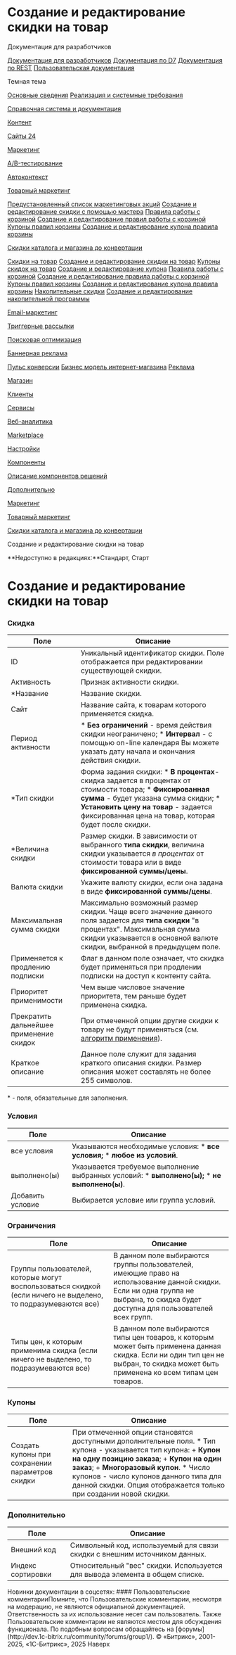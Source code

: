 # Создание и редактирование скидки на товар

Документация для разработчиков

[Документация для разработчиков](https://dev.1c-bitrix.ru/api_help/)
[Документация по D7](https://dev.1c-bitrix.ru/api_d7/)
[Документация по REST](https://dev.1c-bitrix.ru/rest_help/)
[Пользовательская документация](https://dev.1c-bitrix.ru/user_help/)

Темная тема

[Основные сведения](/user_help/index.php)
[Реализация и системные требования](/user_help/reqintro.php)

[Справочная система и документация](/user_help/help/index.php)

[Контент](/user_help/content/index.php)

[Сайты 24](/user_help/sites24/index.php)

[Маркетинг](/user_help/marketing/index.php)

[A/B-тестирование](/user_help/marketing/ab_testing/index.php)

[Автоконтекст](/user_help/marketing/context_adv/index.php)

[Товарный маркетинг](/user_help/marketing/discounts/index.php)

[Предустановленный список маркетинговых акций](/user_help/marketing/discounts/sale_discount_preset_list.php)
[Создание и редактирование скидки с помощью мастера](/user_help/marketing/discounts/sale_discount_preset_detail.php)
[Правила работы с корзиной](/user_help/marketing/discounts/sale_discount.php)
[Создание и редактирование правил работы с корзиной](/user_help/marketing/discounts/sale_discount_edit.php)
[Купоны правил корзины](/user_help/marketing/discounts/sale_discount_coupons.php)
[Создание и редактирование купона правила корзины](/user_help/marketing/discounts/sale_discount_coupon_edit.php)

[Скидки каталога и магазина до конвертации](/user_help/marketing/discounts/marketing_old/index.php)

[Скидки на товар](/user_help/marketing/discounts/marketing_old/cat_discount_admin.php)
[Создание и редактирование скидки на товар](/user_help/marketing/discounts/marketing_old/cat_discount_edit.php)
[Купоны скидок на товар](/user_help/marketing/discounts/marketing_old/cat_discount_coupon.php)
[Создание и редактирование купона](/user_help/marketing/discounts/marketing_old/cat_discount_coupon_edit.php)
[Правила работы с корзиной](/user_help/marketing/discounts/marketing_old/basket_rules.php)
[Создание и редактирование правила работы с корзиной](/user_help/marketing/discounts/marketing_old/rule_edit.php)
[Купоны правил корзины](/user_help/marketing/discounts/marketing_old/sale_discount_coupons.php)
[Создание и редактирование купона правила корзины](/user_help/marketing/discounts/marketing_old/sale_discount_coupon_edit.php)
[Накопительные скидки](/user_help/marketing/discounts/marketing_old/cat_discsave_admin.php)
[Создание и редактирование накопительной программы](/user_help/marketing/discounts/marketing_old/cat_discsave_edit.php)

[Email-маркетинг](/user_help/marketing/sender/index.php)

[Триггерные рассылки](/user_help/marketing/triggered_emails/index.php)

[Поисковая оптимизация](/user_help/marketing/seo/index.php)

[Баннерная реклама](/user_help/marketing/advertising/index.php)

[Пульс конверсии](/user_help/marketing/conversion_pulse.php)
[Бизнес модель интернет-магазина](/user_help/marketing/web_store_business_model.php)
[Реклама](/user_help/marketing/ads.php)

[Магазин](/user_help/store/index.php)

[Клиенты](/user_help/clients/index.php)

[Сервисы](/user_help/service/index.php)

[Веб-аналитика](/user_help/statistic/index.php)

[Marketplace](/user_help/marketplace/index.php)

[Настройки](/user_help/settings/index.php)

[Компоненты](/user_help/components/index.php)

[Описание компонентов решений](/user_help/description_decisions/index.php)

[Дополнительно](/user_help/additional/index.php)

[Маркетинг](/user_help/marketing/index.php)

[Товарный маркетинг](/user_help/marketing/discounts/index.php)

[Скидки каталога и магазина до конвертации](/user_help/marketing/discounts/marketing_old/index.php)

Создание и редактирование скидки на товар

**Недоступно в редакциях:**Стандарт, Старт

# Создание и редактирование скидки на товар

### Скидка

| Поле | Описание |
| --- | --- |
| ID | Уникальный идентификатор скидки. Поле отображается при редактировании существующей скидки. |
| Активность | Признак активности скидки. |
| \*Название | Название скидки. |
| Сайт | Название сайта, к товарам которого применяется скидка. |
| Период активности | * **Без ограничений** - время действия скидки неограничено; * **Интервал** - с помощью on-line календаря Вы можете указать дату начала и окончания действия скидки. |
| \*Тип скидки | Форма задания скидки:  * **В процентах**- скидка задается в процентах от стоимости товара; * **Фиксированная сумма** - будет указана сумма скидки; * **Установить цену на товар** - задается фиксированная цена на товар, которая будет после скидки. |
| \*Величина скидки | Размер скидки. В зависимости от выбранного **типа скидки**, величина скидки указывается *в процентах* от стоимости товара или в виде **фиксированной суммы/цены**. |
| Валюта скидки | Укажите валюту скидки, если она задана в виде **фиксированной суммы/цены**. |
| Максимальная сумма скидки | Максимально возможный размер скидки. Чаще всего значение данного поля задается для **типа скидки**  "в процентах". Максимальная сумма скидки указывается в основной валюте скидки, выбранной в предыдущем поле. |
| Применяется к продлению подписки | Флаг в данном поле означает, что скидка будет применяться при продлении подписки на доступ к контенту сайта. |
| Приоритет применимости | Чем выше числовое значение приоритета, тем раньше будет применена скидка. |
| Прекратить дальнейшее применение скидок | При отмеченной опции другие скидки к товару не будут применяться (см. [алгоритм применения](http://dev.1c-bitrix.ru/learning/course/index.php?COURSE_ID=42&CHAPTER_ID=05040)). |
| Краткое описание | Данное поле служит для задания краткого описания скидки. Размер описания может составлять не более 255 символов. |

\* - поля, обязательные для заполнения.

### Условия

| Поле | Описание |
| --- | --- |
| все условия | Указываются необходимые условия:  * **все условия;** * **любое из условий**. |
| выполнено(ы) | Указывается требуемое выполнение выбранных условий:  * **выполнено(ы);** * **не выполнено(ы)**. |
| Добавить условие | Выбирается условие или группа условий. |

### Ограничения

| Поле | Описание |
| --- | --- |
| Группы пользователей, которые могут воспользоваться скидкой (если ничего не выделено, то подразумеваются все) | В данном поле выбираются группы пользователей, имеющие право на использование данной скидки. Если ни одна группа не выбрана, то скидка будет доступна для пользователей всех групп. |
| Типы цен, к которым применима скидка (если ничего не выделено, то подразумеваются все) | В данном поле выбираются типы цен товаров, к которым может быть применена данная скидка. Если ни один тип цен не выбран, то скидка может быть применена ко всем типам цен товаров. |

### Купоны

| Поле | Описание |
| --- | --- |
| Создать купоны при сохранении параметров скидки | При отмеченной опции становятся доступными дополнительные поля.     * Тип купона - указывается тип купона:   + **Купон на одну позицию заказа**;   + **Купон на один заказ**;   + **Многоразовый купон**. * Число купонов - число купонов данного типа для данной скидки.  Опция отображается только при создании новой скидки. || В форме редактирования скидки выводится [список купонов](/user_help/marketing/discounts/marketing_old/cat_discount_coupon.php). Список выводится без формы поиска. На закладке можно добавить новые купоны к скидке по кнопке **Добавить купон** или с помощью одноименной кнопки обновить список купонов. | |

### Дополнительно

| Поле | Описание |
| --- | --- |
| Внешний код | Символьный код, используемый для связи скидки с внешним источником данных. |
| Индекс сортировки | Относительный "вес" скидки. Используется для вывода элемента в общем списке. |

<!--
<h2>Кнопки управления

| Кнопка | Описание |
| --- | --- |
| Сохранить | Сохранение внесённых изменений. Переход на страницу со списком скидок. |
| Применить | Применение внесённых изменений. Продолжение редактирования параметров скидки. |
| Отменить | Отмена внесённых изменений. Возврат первоначальных значений параметров. |

--!>

Новинки документации в соцсетях:

#### Пользовательские комментарииПомните, что Пользовательские комментарии, несмотря на модерацию, не являются официальной документацией. Ответственность за их использование несет сам пользователь. Также Пользовательские комментарии не являются местом для обсуждения функционала. По подобным вопросам обращайтесь на [форумы](http://dev.1c-bitrix.ru/community/forums/group1/).

© «Битрикс», 2001-2025, «1С-Битрикс», 2025

Наверх